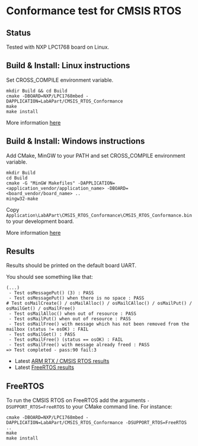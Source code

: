 Conformance test for CMSIS RTOS
===============================

Status
------

Tested with NXP LPC1768 board on Linux.

Build & Install: Linux instructions
-----------------------------------

Set CROSS_COMPILE environment variable.

```
mkdir Build && cd Build
cmake -DBOARD=NXP/LPC1768mbed -DAPPLICATION=LabAPart/CMSIS_RTOS_Conformance
make
make install
```

More information [here](/README.md)

Build & Install: Windows instructions
-------------------------------------

Add CMake, MinGW to your PATH and set CROSS_COMPILE environment variable.

```
mkdir Build
cd Build
cmake -G "MinGW Makefiles" -DAPPLICATION=<application_vendor/application_name> -DBOARD=<board_vendor/board_name> ..
mingw32-make
```

Copy `Application\LabAPart\CMSIS_RTOS_Conformance\CMSIS_RTOS_Conformance.bin` to your development board.

More information [here](/README.md)

Results
-------

Results should be printed on the default board UART.

You should see something like that:

```
(...)
 - Test osMessagePut() (3) : PASS
 - Test osMessagePut() when there is no space : PASS
# Test osMailCreate() / osMailAlloc() / osMailCAlloc() / osMailPut() / osMailGet() / osMailFree()
 - Test osMailAlloc() when out of resource : PASS
 - Test osMailPut() when out of resource : PASS
 - Test osMailFree() with message which has not been removed from the mailbox (status != osOK) : FAIL
 - Test osMailGet() : PASS
 - Test osMailFree() (status == osOK) : FAIL
 - Test osMailFree() with message already freed : PASS
=> Test completed - pass:90 fail:3
```

- Latest [ARM RTX / CMSIS RTOS results](http://labapart.com/products/polymcu/cmsis-rtos-compliance-rtx)
- Latest [FreeRTOS results](http://labapart.com/products/polymcu/cmsis-rtos-compliance-freertos)

FreeRTOS
--------

To run the CMSIS RTOS on FreeRTOS add the arguments `-DSUPPORT_RTOS=FreeRTOS` to your CMake command line.
For instance:

```
cmake -DBOARD=NXP/LPC1768mbed -DAPPLICATION=LabAPart/CMSIS_RTOS_Conformance -DSUPPORT_RTOS=FreeRTOS ..
make
make install
```
